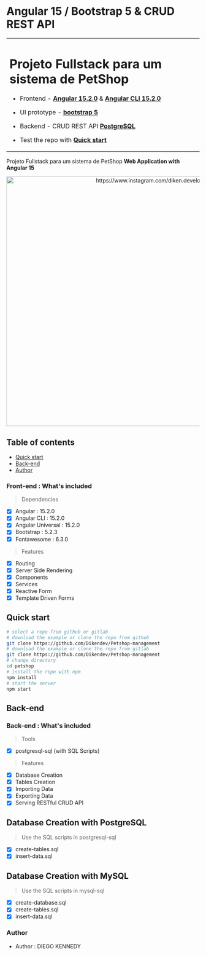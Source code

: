 

 # Angular 15 / Bootstrap 5 & CRUD REST API
 

<table>
<tr>
<td>
 

# Projeto Fullstack para um sistema de PetShop


* Frontend - [**Angular 15.2.0**](https://github.com/angular/angular/releases) & [**Angular CLI 15.2.0**](https://github.com/angular/angular-cli/releases/)

* UI prototype - [**bootstrap 5**](https://v5.getbootstrap.com/docs/5.0/getting-started/download/) 

* Backend - CRUD REST API [**PostgreSQL**](https://www.postgresql.org/download/)

* Test the repo with [**Quick start**](#quick-start)


</td>
</tr>
</table>

 Projeto Fullstack para um sistema de PetShop **Web Application with Angular 15**

  <p align="center">
    <a href="https://www.instagram.com/diken.developer/" target="blank">
    <img align="center" src="https://user-images.githubusercontent.com/103402889/221621111-551689cb-3c25-4fc7-8acb-0be273c56c25.jpg" alt="https://www.instagram.com/diken.developer/" height="650" width="750" />
    </a> 
  </p>
  
## Table of contents

- [Quick start](#quick-start)
- [Back-end](#back-end)
- [Author](#author)

### Front-end : What's included
> Dependencies
- [x] Angular : 15.2.0
- [x] Angular CLI : 15.2.0
- [x] Angular Universal : 15.2.0
- [x] Bootstrap : 5.2.3
- [x] Fontawesome : 6.3.0
> Features
- [x] Routing
- [x] Server Side Rendering
- [x] Components
- [x] Services
- [x] Reactive Form
- [x] Template Driven Forms

## Quick start

```bash
# select a repo from github or gitlab
# download the example or clone the repo from github
git clone https://github.com/Dikendev/Petshop-management
# download the example or clone the repo from gitlab
git clone https://github.com/Dikendev/Petshop-management
# change directory
cd petshop
# install the repo with npm
npm install
# start the server
npm start
```


## Back-end

### Back-end : What's included

> Tools
- [x] postgresql-sql (with SQL Scripts)

> Features
- [x] Database Creation
- [x] Tables Creation
- [x] Importing Data
- [x] Exporting Data
- [x] Serving RESTful CRUD API 

## Database Creation with PostgreSQL 
> Use the SQL scripts in postgresql-sql
- [x] create-tables.sql
- [x] insert-data.sql

## Database Creation with MySQL
> Use the SQL scripts in mysql-sql
- [x] create-database.sql
- [x] create-tables.sql
- [x] insert-data.sql

### Author
* Author  : DIEGO KENNEDY
